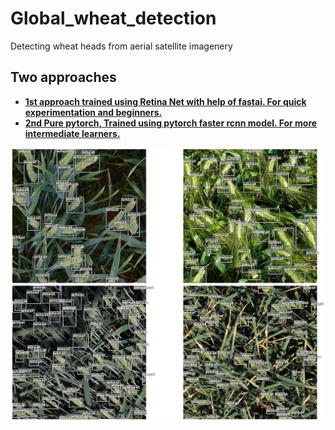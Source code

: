 # Global_wheat_detection

Detecting wheat heads from aerial satellite imagenery

## Two approaches 

* [**1st approach trained using Retina Net with help of fastai. For quick experimentation and beginners.**](https://github.com/shadab4150/Global_wheat_detection/blob/master/Project_Global_wheat_detection_.ipynb)
* [**2nd Pure pytorch, Trained using pytorch faster rcnn model. For more intermediate learners.**](https://github.com/shadab4150/Global_wheat_detection/blob/master/global-wheat-detection-pytorch-faster-rcnn.ipynb)

![kd](https://github.com/shadab4150/Global_wheat_detection/blob/master/wheat_img/wheat1.png)
